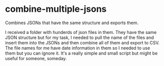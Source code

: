 # combine-multiple-jsons
Combines JSONs that have the same structure and exports them. 

I received a folder with hunderds of json files in them. They have the same JSON structure but for my task, I needed to pull the name of the files and insert them into the JSONs and then combine all of them and export to CSV. The file names for me have date information in them so I needed to use them but you can ignore it. It's a really simple and small script but might be useful for someone, someday.
